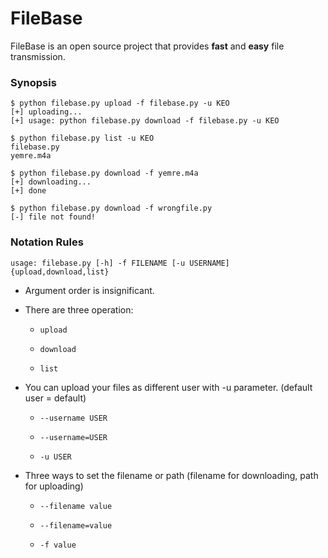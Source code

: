 # FileBase
FileBase is an open source project that provides **fast** and **easy** file transmission.

### Synopsis
    $ python filebase.py upload -f filebase.py -u KEO
    [+] uploading...
    [+] usage: python filebase.py download -f filebase.py -u KEO
    
    $ python filebase.py list -u KEO
    filebase.py
    yemre.m4a
    
    $ python filebase.py download -f yemre.m4a
    [+] downloading...
    [+] done
    
    $ python filebase.py download -f wrongfile.py
    [-] file not found!

### Notation Rules
    
    usage: filebase.py [-h] -f FILENAME [-u USERNAME] {upload,download,list}

* Argument order is insignificant.

* There are three operation:
    *     upload
    *     download
    *     list

* You can upload your files as different user with -u parameter. (default user = default)
    *     --username USER
    *     --username=USER
    *     -u USER

* Three ways to set the filename or path (filename for downloading, path for uploading)
    *     --filename value
    *     --filename=value
    *     -f value


    
